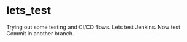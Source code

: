 # lets_test
Trying out some testing and CI/CD flows.
Lets test Jenkins.
Now test Commit in another branch.
